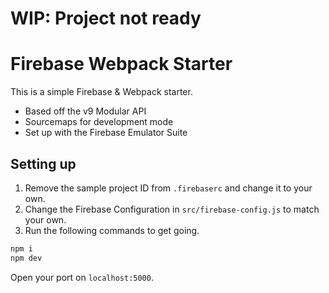 # WIP: Project not ready

# Firebase Webpack Starter

This is a simple Firebase & Webpack starter.
- Based off the v9 Modular API
- Sourcemaps for development mode
- Set up with the Firebase Emulator Suite

## Setting up

1. Remove the sample project ID from `.firebaserc` and change it to your own.
2. Change the Firebase Configuration in `src/firebase-config.js` to match your own.
3. Run the following commands to get going.

```bash
npm i
npm dev
```

Open your port on `localhost:5000`.
